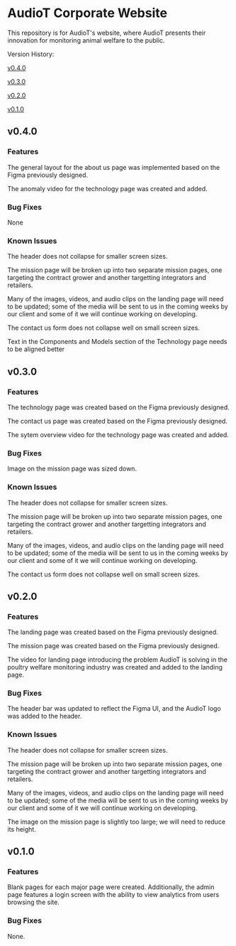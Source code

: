 # AudioT Corporate Website

This repository is for AudioT's website, where AudioT presents their innovation for monitoring animal welfare to the public.

Version History:

[v0.4.0](##v0.4.0)

[v0.3.0](##v0.3.0)

[v0.2.0](##v0.2.0)

[v0.1.0](##v0.1.0)

## v0.4.0

### Features

The general layout for the about us page was implemented based on the Figma previously designed.

The anomaly video for the technology page was created and added.

### Bug Fixes

None

### Known Issues

The header does not collapse for smaller screen sizes.

The mission page will be broken up into two separate mission pages, one targeting the contract grower and another targetting integrators and retailers.

Many of the images, videos, and audio clips on the landing page will need to be updated; some of the media will be sent to us in the coming weeks by our client and some of it we will continue working on developing.

The contact us form does not collapse well on small screen sizes.

Text in the Components and Models section of the Technology page needs to be aligned better

## v0.3.0

### Features

The technology page was created based on the Figma previously designed.

The contact us page was created based on the Figma previously designed.

The sytem overview video for the technology page was created and added.

### Bug Fixes

Image on the mission page was sized down.

### Known Issues

The header does not collapse for smaller screen sizes.

The mission page will be broken up into two separate mission pages, one targeting the contract grower and another targetting integrators and retailers.

Many of the images, videos, and audio clips on the landing page will need to be updated; some of the media will be sent to us in the coming weeks by our client and some of it we will continue working on developing.

The contact us form does not collapse well on small screen sizes.

## v0.2.0

### Features

The landing page was created based on the Figma previously designed.

The mission page was created based on the Figma previously designed.

The video for landing page introducing the problem AudioT is solving in the poultry welfare monitoring industry was created and added to the landing page.

### Bug Fixes

The header bar was updated to reflect the Figma UI, and the AudioT logo was added to the header.

### Known Issues

The header does not collapse for smaller screen sizes.

The mission page will be broken up into two separate mission pages, one targeting the contract grower and another targetting integrators and retailers.

Many of the images, videos, and audio clips on the landing page will need to be updated; some of the media will be sent to us in the coming weeks by our client and some of it we will continue working on developing.

The image on the mission page is slightly too large; we will need to reduce its height.

## v0.1.0

### Features

Blank pages for each major page were created. Additionally, the admin page features a login screen with the ability to view analytics from users browsing the site.

### Bug Fixes

None.
